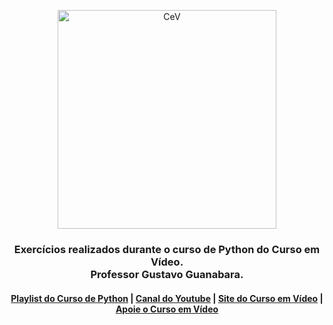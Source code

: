 <p align="center">
  <a href="https://www.cursoemvideo.com/">
    <img alt="CeV" src="https://www.cursoemvideo.com/wp-content/uploads/2019/08/cursoemvideo-logo-branca.png" width="350" />
  </a>
</p>

<h3 align="center">
  Exercícios realizados durante o curso de Python do Curso em Vídeo.<br>
  Professor Gustavo Guanabara.
</h3>

<h4 align="center">    
  <a href="https://www.youtube.com/watch?v=S9uPNppGsGo&list=PLHz_AreHm4dlKP6QQCekuIPky1CiwmdI6">Playlist do Curso de Python</a> |
  <a href="https://www.youtube.com/channel/UCrWvhVmt0Qac3HgsjQK62FQ">Canal do Youtube</a> |
  <a href="http://www.cursoemvideo.com">Site do Curso em Vídeo</a> |
  <a href="http://www.cursoemvideo.com/apoie">Apoie o Curso em Vídeo</a>
</h4>
